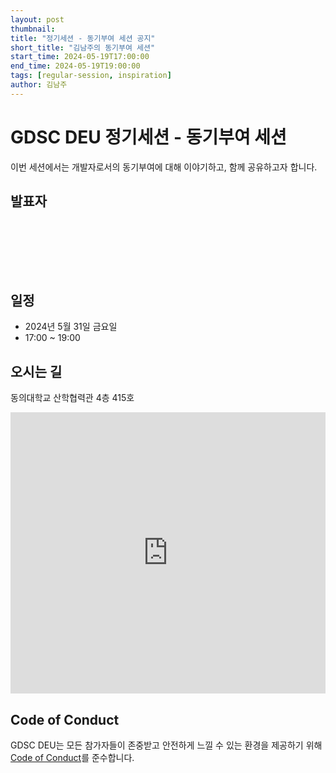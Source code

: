 ```yaml
---
layout: post
thumbnail:
title: "정기세션 - 동기부여 세션 공지"
short_title: "김남주의 동기부여 세션"
start_time: 2024-05-19T17:00:00
end_time: 2024-05-19T19:00:00
tags: [regular-session, inspiration]
author: 김남주
---
```


# GDSC DEU 정기세션 - 동기부여 세션

이번 세션에서는 개발자로서의 동기부여에 대해 이야기하고, 함께 공유하고자 합니다.

## 발표자

<br><br>

<github-profile-widget username="cmsong111"></github-profile-widget>

<script src="https://npmcdn.com/github-profile-widget@1.3.0/github-profile-widget.js"></script>

<br><br>

## 일정

- 2024년 5월 31일 금요일
- 17:00 ~ 19:00

## 오시는 길

동의대학교 산학협력관 4층 415호

<iframe src="https://www.google.com/maps/embed?pb=!1m18!1m12!1m3!1d3262.6059082881065!2d129.03095621231427!3d35.14150687265281!2m3!1f0!2f0!3f0!3m2!1i1024!2i768!4f13.1!3m3!1m2!1s0x3568ebb1e7cd71a5%3A0x5d6cf9c83ffdf0bb!2z64-Z7J2Y64yA7ZWZ6rWQIOyCsO2Vme2Ykeugpeq0gA!5e0!3m2!1sko!2skr!4v1716123811569!5m2!1sko!2skr" width="100%" height="450" style="border:0;" allowfullscreen="" loading="lazy" referrerpolicy="no-referrer-when-downgrade"></iframe>

## Code of Conduct

GDSC DEU는 모든 참가자들이 존중받고 안전하게 느낄 수 있는 환경을 제공하기 위해 [Code of Conduct](https://www.google.com/events/policy/anti-harassmentpolicy.html?hl=ko)를 준수합니다.
